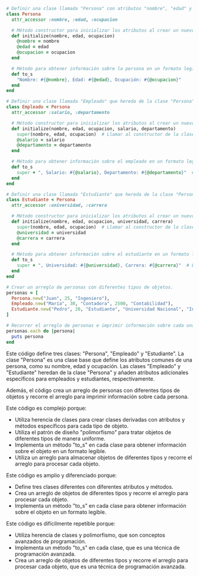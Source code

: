 ```ruby
# Definir una clase llamada "Persona" con atributos "nombre", "edad" y "ocupación".
class Persona
  attr_accessor :nombre, :edad, :ocupacion

  # Método constructor para inicializar los atributos al crear un nuevo objeto de tipo Persona.
  def initialize(nombre, edad, ocupacion)
    @nombre = nombre
    @edad = edad
    @ocupacion = ocupacion
  end

  # Método para obtener información sobre la persona en un formato legible.
  def to_s
    "Nombre: #{@nombre}, Edad: #{@edad}, Ocupación: #{@ocupacion}"
  end
end

# Definir una clase llamada "Empleado" que hereda de la clase "Persona".
class Empleado < Persona
  attr_accessor :salario, :departamento

  # Método constructor para inicializar los atributos al crear un nuevo objeto de tipo Empleado.
  def initialize(nombre, edad, ocupacion, salario, departamento)
    super(nombre, edad, ocupacion)  # Llamar al constructor de la clase padre para inicializar los atributos comunes.
    @salario = salario
    @departamento = departamento
  end

  # Método para obtener información sobre el empleado en un formato legible.
  def to_s
    super + ", Salario: #{@salario}, Departamento: #{@departamento}"  # Llamar al método to_s de la clase padre y concatenar información adicional.
  end
end

# Definir una clase llamada "Estudiante" que hereda de la clase "Persona".
class Estudiante < Persona
  attr_accessor :universidad, :carrera

  # Método constructor para inicializar los atributos al crear un nuevo objeto de tipo Estudiante.
  def initialize(nombre, edad, ocupacion, universidad, carrera)
    super(nombre, edad, ocupacion)  # Llamar al constructor de la clase padre para inicializar los atributos comunes.
    @universidad = universidad
    @carrera = carrera
  end

  # Método para obtener información sobre el estudiante en un formato legible.
  def to_s
    super + ", Universidad: #{@universidad}, Carrera: #{@carrera}"  # Llamar al método to_s de la clase padre y concatenar información adicional.
  end
end

# Crear un arreglo de personas con diferentes tipos de objetos.
personas = [
  Persona.new("Juan", 25, "Ingeniero"),
  Empleado.new("María", 30, "Contadora", 2500, "Contabilidad"),
  Estudiante.new("Pedro", 20, "Estudiante", "Universidad Nacional", "Ingeniería")
]

# Recorrer el arreglo de personas e imprimir información sobre cada una.
personas.each do |persona|
  puts persona
end
```

Este código define tres clases: "Persona", "Empleado" y "Estudiante". La clase "Persona" es una clase base que define los atributos comunes de una persona, como su nombre, edad y ocupación. Las clases "Empleado" y "Estudiante" heredan de la clase "Persona" y añaden atributos adicionales específicos para empleados y estudiantes, respectivamente.

Además, el código crea un arreglo de personas con diferentes tipos de objetos y recorre el arreglo para imprimir información sobre cada persona.

Este código es complejo porque:

* Utiliza herencia de clases para crear clases derivadas con atributos y métodos específicos para cada tipo de objeto.
* Utiliza el patrón de diseño "polimorfismo" para tratar objetos de diferentes tipos de manera uniforme.
* Implementa un método "to_s" en cada clase para obtener información sobre el objeto en un formato legible.
* Utiliza un arreglo para almacenar objetos de diferentes tipos y recorre el arreglo para procesar cada objeto.

Este código es amplio y diferenciado porque:

* Define tres clases diferentes con diferentes atributos y métodos.
* Crea un arreglo de objetos de diferentes tipos y recorre el arreglo para procesar cada objeto.
* Implementa un método "to_s" en cada clase para obtener información sobre el objeto en un formato legible.

Este código es difícilmente repetible porque:

* Utiliza herencia de clases y polimorfismo, que son conceptos avanzados de programación.
* Implementa un método "to_s" en cada clase, que es una técnica de programación avanzada.
* Crea un arreglo de objetos de diferentes tipos y recorre el arreglo para procesar cada objeto, que es una técnica de programación avanzada.